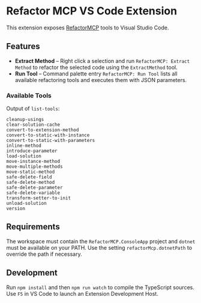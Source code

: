 # Refactor MCP VS Code Extension

This extension exposes [RefactorMCP](../README.md) tools to Visual Studio Code.

## Features

- **Extract Method** – Right click a selection and run `RefactorMCP: Extract Method` to refactor the selected code using the `ExtractMethod` tool.
- **Run Tool** – Command palette entry `RefactorMCP: Run Tool` lists all available refactoring tools and executes them with JSON parameters.

### Available Tools

Output of `list-tools`:

```
cleanup-usings
clear-solution-cache
convert-to-extension-method
convert-to-static-with-instance
convert-to-static-with-parameters
inline-method
introduce-parameter
load-solution
move-instance-method
move-multiple-methods
move-static-method
safe-delete-field
safe-delete-method
safe-delete-parameter
safe-delete-variable
transform-setter-to-init
unload-solution
version
```

## Requirements

The workspace must contain the `RefactorMCP.ConsoleApp` project and `dotnet` must be available on your PATH. Use the setting `refactorMcp.dotnetPath` to override the path if necessary.

## Development

Run `npm install` and then `npm run watch` to compile the TypeScript sources. Use `F5` in VS Code to launch an Extension Development Host.
